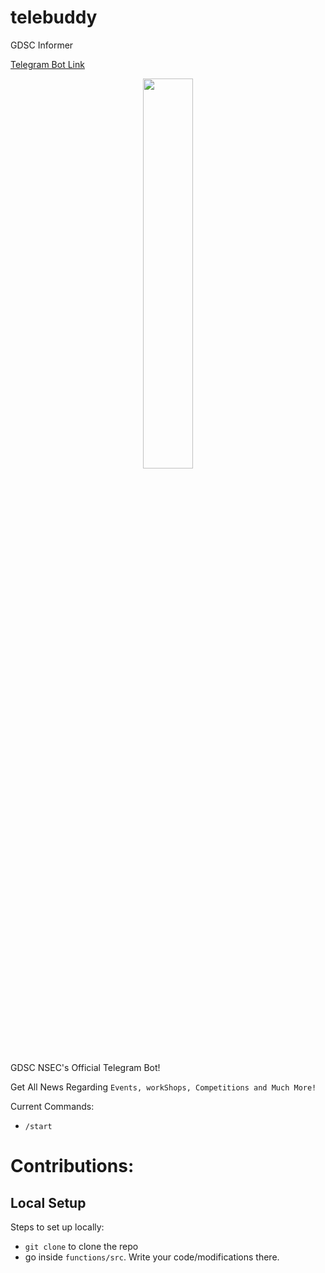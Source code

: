 # telebuddy
GDSC Informer

[Telegram Bot Link](https://t.me/DscBuddy_bot)

<p align="center">
<img src="https://user-images.githubusercontent.com/38348296/194700380-35dbaaf9-7610-4b61-8806-bdb6e22dea6a.jpg" width="40%">
</p>

GDSC NSEC's Official Telegram Bot!

Get All News Regarding `Events, workShops, Competitions and Much More!`

Current Commands:
- `/start`

# Contributions:
## Local Setup
Steps to set up locally:
- `git clone` to clone the repo
- go inside `functions/src`. Write your code/modifications there.
